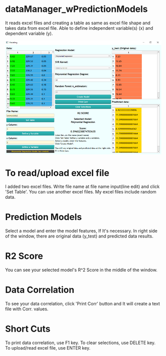 # dataManager_wPredictionModels
It reads excel files and creating a table as same as excel file shape and takes data from excel file. Able to define independent variable(s) (x) and dependent variable (y).

![...](datamanager_img.png)

# To read/upload excel file
I added two excel files. Write file name at file name input(line edit) and click 'Set Table'.
You can use another excel files. My excel files include random data.

# Prediction Models
Select a model and enter the model features, If It's necessary. In right side of the window, there are original data (y_test) and predicted data results.

# R2 Score
You can see your selected model's R^2 Score in the middle of the window.

# Data Correlation
To see your data correlation, click 'Print Corr' button and It will create a text file with Corr. values.

# Short Cuts
To print data correlation, use F1 key.
To clear selections, use DELETE key.
To upload/read excel file, use ENTER key.

